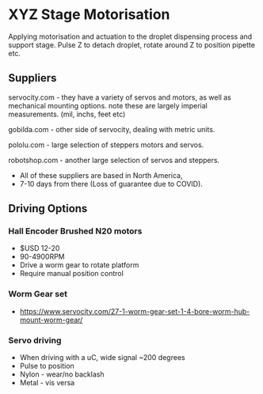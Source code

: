 # XYZ Stage Motorisation

Applying motorisation and actuation to the droplet dispensing process and support stage. Pulse Z to detach droplet, rotate around Z to position pipette etc.

## Suppliers

servocity.com - they have a variety of servos and motors, as well as 
mechanical mounting options. note these are largely imperial 
measurements. (mil, inchs, feet etc)

gobilda.com - other side of servocity, dealing with metric units.

pololu.com - large selection of steppers motors and servos.

robotshop.com - another large selection of servos and steppers.

* All of these suppliers are based in North America, 
* 7-10 days from there (Loss of guarantee due to COVID).

## Driving Options

###  Hall Encoder Brushed N20 motors
* $USD 12-20
* 90-4900RPM
* Drive a worm gear to rotate platform
* Require manual position control

### Worm Gear set
* https://www.servocity.com/27-1-worm-gear-set-1-4-bore-worm-hub-mount-worm-gear/

### Servo driving
* When driving with a uC, wide signal ~200 degrees
* Pulse to position
* Nylon - wear/no backlash
* Metal - vis versa
  

